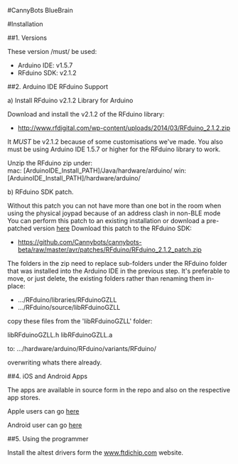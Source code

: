 #CannyBots BlueBrain 


#Installation

##1. Versions

These version /must/ be used:

* Arduino IDE:  v1.5.7
* RFduino SDK:  v2.1.2


##2. Arduino IDE RFduino Support

a) Install RFduino v2.1.2 Library for Arduino

Download and install the v2.1.2 of the RFduino library:  

* http://www.rfdigital.com/wp-content/uploads/2014/03/RFduino_2.1.2.zip

It *MUST* be  v2.1.2 because of some customisations we've made. 
You also must be using Arduino IDE 1.5.7 or higher for the RFduino library to work.

Unzip the RFduino zip under:  
mac: [ArduinoIDE_Install_PATH]/Java/hardware/arduino/
win: [ArduinoIDE_Install_PATH]/hardware/arduino/


b) RFduino SDK patch.

Without this patch you can not have more than one bot in the room when using the physical joypad because of an address clash in non-BLE mode
You can perform this patch to an existing installation or download a pre-patched version [here](https://www.dropbox.com/s/yilauqvzbv1arfp/RFduino_2.1.2.zip?dl=0)
Download this patch to the RFduino SDK:

* https://github.com/Cannybots/cannybots-beta/raw/master/avr/patches/RFduino/RFduino_2.1.2_patch.zip

The folders in the zip need to replace sub-folders under the RFduino folder that was installed into the Arduino IDE in the previous step.
It's preferable to move, or just delete, the existing folders rather than renaming them in-place:

* .../RFduino/libraries/RFduinoGZLL
* .../RFduino/source/libRFduinoGZLL

copy these files from the 'libRFduinoGZLL' folder:

libRFduinoGZLL.h
libRFduinoGZLL.a

to: .../hardware/arduino/RFduino/variants/RFduino/

overwriting whats there already.




##4. iOS and Android Apps

The apps are available in source form in the repo and also on the respective app stores.

Apple users can go [here](https://itunes.apple.com/us/app/cannybots/id932910715?mt=8)

Android user can go [here](https://play.google.com/store/apps/details?id=com.cannybots.cannybots)


##5. Using the programmer

Install the altest drivers form the www.ftdichip.com website.




